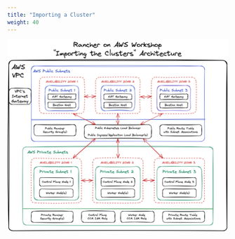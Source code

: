 ```yaml
---
title: "Importing a Cluster"
weight: 40
---
```


![importing-cluster-diagram](/static/images/importing-cluster-diagram.png)